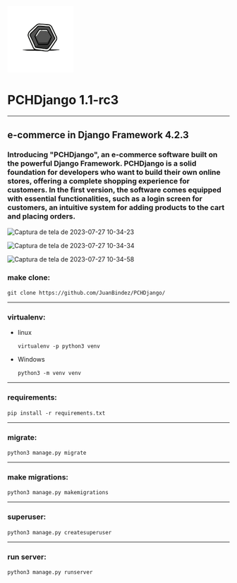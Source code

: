 <h1 align="">
  <img alt="NextLevelWeek" title="#NextLevelWeek" src="PCH.png" width="150px"/> 
   <h1 align="">PCHDjango 1.1-rc3</h1>
</h1>

----------

## e-commerce in Django Framework 4.2.3

### Introducing "PCHDjango", an e-commerce software built on the powerful Django Framework. PCHDjango is a solid foundation for developers who want to build their own online stores, offering a complete shopping experience for customers. In the first version, the software comes equipped with essential functionalities, such as a login screen for customers, an intuitive system for adding products to the cart and placing orders.


![Captura de tela de 2023-07-27 10-34-23](https://github.com/JuanBindez/PyCommerceHub/assets/79322362/0ebcba7f-b91c-442f-95b4-68c7985e318e)


![Captura de tela de 2023-07-27 10-34-34](https://github.com/JuanBindez/PyCommerceHub/assets/79322362/3f362c1e-22a9-46e5-806a-8eb168d6d164)


![Captura de tela de 2023-07-27 10-34-58](https://github.com/JuanBindez/PyCommerceHub/assets/79322362/d8ed7612-f65a-425d-8322-0c24b3e2046a)


### make clone:

    git clone https://github.com/JuanBindez/PCHDjango/

----------

### virtualenv:

- linux

      virtualenv -p python3 venv

- Windows

      python3 -m venv venv

----------
### requirements:


    pip install -r requirements.txt

----------
### migrate:


    python3 manage.py migrate
----------
### make migrations:

    python3 manage.py makemigrations
---------
### superuser:

    python3 manage.py createsuperuser
----------

### run server:

    python3 manage.py runserver



